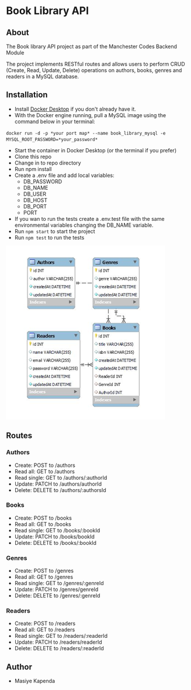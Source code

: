 # Book Library API

## About

The Book library API project as part of the Manchester Codes Backend Module

The project implements RESTful routes and allows users to perform CRUD (Create, Read, Update, Delete) operations on authors, books, genres and readers in a MySQL database.

## Installation

- Install [Docker Desktop](https://docs.docker.com/get-docker/) if you don't already have it.
- With the Docker engine running, pull a MySQL image using the command below in your terminal:

`docker run -d -p *your port map* --name book_library_mysql -e MYSQL_ROOT_PASSWORD=*your_password*`

- Start the container in Docker Desktop (or the terminal if you prefer)
- Clone this repo
- Change in to repo directory
- Run npm install
- Create a .env file and add local variables:
  - DB_PASSWORD
  - DB_NAME
  - DB_USER
  - DB_HOST
  - DB_PORT
  - PORT
- If you wan to run the tests create a .env.test file with the same environmental variables changing the DB_NAME variable.
- Run `npm start` to start the project
- Run `npm test` to run the tests

![Database schema](Book_lib.JPG)

## Routes

### Authors

- Create: POST to /authors
- Read all: GET to /authors
- Read single: GET to /authors/:authorId
- Update: PATCH to /authors/authorId
- Delete: DELETE to /authors/:authorsId

### Books

- Create: POST to /books
- Read all: GET to /books
- Read single: GET to /books/:bookId
- Update: PATCH to /books/bookId
- Delete: DELETE to /books/:bookId

### Genres

- Create: POST to /genres
- Read all: GET to /genres
- Read single: GET to /genres/:genreId
- Update: PATCH to /genres/genreId
- Delete: DELETE to /genres/:genreId

### Readers

- Create: POST to /readers
- Read all: GET to /readers
- Read single: GET to /readers/:readerId
- Update: PATCH to /readers/readerId
- Delete: DELETE to /readers/:readerId

## Author

- Masiye Kapenda
